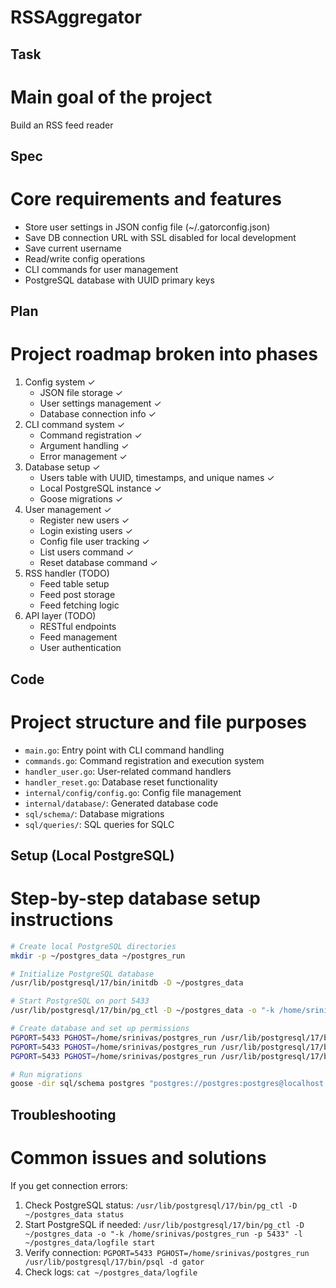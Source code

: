 # RSSAggregator

## Task
# Main goal of the project
Build an RSS feed reader

## Spec
# Core requirements and features
- Store user settings in JSON config file (~/.gatorconfig.json)
- Save DB connection URL with SSL disabled for local development
- Save current username
- Read/write config operations
- CLI commands for user management
- PostgreSQL database with UUID primary keys

## Plan
# Project roadmap broken into phases
1. Config system ✓
   - JSON file storage ✓
   - User settings management ✓
   - Database connection info ✓
2. CLI command system ✓
   - Command registration ✓
   - Argument handling ✓
   - Error management ✓
3. Database setup ✓
   - Users table with UUID, timestamps, and unique names ✓
   - Local PostgreSQL instance ✓
   - Goose migrations ✓
4. User management ✓
   - Register new users ✓
   - Login existing users ✓
   - Config file user tracking ✓
   - List users command ✓
   - Reset database command ✓
5. RSS handler (TODO)
   - Feed table setup
   - Feed post storage
   - Feed fetching logic
6. API layer (TODO)
   - RESTful endpoints
   - Feed management
   - User authentication

## Code
# Project structure and file purposes
- `main.go`: Entry point with CLI command handling
- `commands.go`: Command registration and execution system
- `handler_user.go`: User-related command handlers
- `handler_reset.go`: Database reset functionality
- `internal/config/config.go`: Config file management
- `internal/database/`: Generated database code
- `sql/schema/`: Database migrations
- `sql/queries/`: SQL queries for SQLC

## Setup (Local PostgreSQL)
# Step-by-step database setup instructions
```bash
# Create local PostgreSQL directories
mkdir -p ~/postgres_data ~/postgres_run

# Initialize PostgreSQL database
/usr/lib/postgresql/17/bin/initdb -D ~/postgres_data

# Start PostgreSQL on port 5433
/usr/lib/postgresql/17/bin/pg_ctl -D ~/postgres_data -o "-k /home/srinivas/postgres_run -p 5433" -l ~/postgres_data/logfile start

# Create database and set up permissions
PGPORT=5433 PGHOST=/home/srinivas/postgres_run /usr/lib/postgresql/17/bin/createdb gator
PGPORT=5433 PGHOST=/home/srinivas/postgres_run /usr/lib/postgresql/17/bin/psql -d gator -c "CREATE USER postgres WITH PASSWORD 'postgres' SUPERUSER;"
PGPORT=5433 PGHOST=/home/srinivas/postgres_run /usr/lib/postgresql/17/bin/psql -d gator -c "GRANT ALL PRIVILEGES ON DATABASE gator TO postgres;"

# Run migrations
goose -dir sql/schema postgres "postgres://postgres:postgres@localhost:5433/gator?sslmode=disable" up
```

## Troubleshooting
# Common issues and solutions
If you get connection errors:
1. Check PostgreSQL status: `/usr/lib/postgresql/17/bin/pg_ctl -D ~/postgres_data status`
2. Start PostgreSQL if needed: `/usr/lib/postgresql/17/bin/pg_ctl -D ~/postgres_data -o "-k /home/srinivas/postgres_run -p 5433" -l ~/postgres_data/logfile start`
3. Verify connection: `PGPORT=5433 PGHOST=/home/srinivas/postgres_run /usr/lib/postgresql/17/bin/psql -d gator`
4. Check logs: `cat ~/postgres_data/logfile`